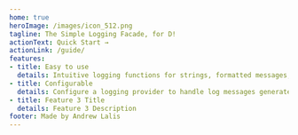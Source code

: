 ```yaml
---
home: true
heroImage: /images/icon_512.png
tagline: The Simple Logging Facade, for D!
actionText: Quick Start →
actionLink: /guide/
features:
- title: Easy to use
  details: Intuitive logging functions for strings, formatted messages, and exceptions.
- title: Configurable
  details: Configure a logging provider to handle log messages generated by your application.
- title: Feature 3 Title
  details: Feature 3 Description
footer: Made by Andrew Lalis
---
```

